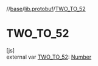 //[base](../../index.md)/[lib.protobuf](index.md)/[TWO_TO_52](-t-w-o_-t-o_52.md)

# TWO_TO_52

[js]\
external var [TWO_TO_52](-t-w-o_-t-o_52.md): [Number](https://kotlinlang.org/api/latest/jvm/stdlib/kotlin/-number/index.html)
